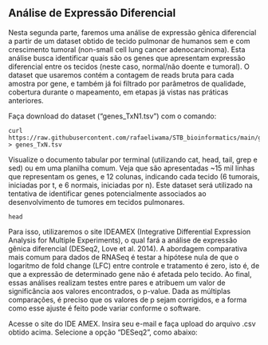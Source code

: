 ## Análise de Expressão Diferencial

Nesta segunda parte, faremos uma análise de expressão gênica diferencial a partir
de um dataset obtido de tecido pulmonar de humanos sem e com crescimento
tumoral (non-small cell lung cancer adenocarcinoma). Esta análise busca identificar
quais são os genes que apresentam expressão diferencial entre os tecidos (neste
caso, normal/não doente e tumoral). O dataset que usaremos contém a contagem
de reads bruta para cada amostra por gene, e também já foi filtrado por parâmetros
de qualidade, cobertura durante o mapeamento, em etapas já vistas nas práticas
anteriores.


Faça download do dataset (“genes_TxN1.tsv”) com o comando:

```
curl https://raw.githubusercontent.com/rafaeliwama/STB_bioinformatics/main/genes_TxN.tsv > genes_TxN.tsv
```


Visualize o documento tabular por terminal (utilizando cat, head, tail, grep e sed) ou em uma planilha comum. Veja que são apresentadas ~15 mil linhas que representam os genes, e 12 colunas, indicando cada tecido (6 tumorais, iniciadas por t, e 6 normais, iniciadas por n). Este dataset será utilizado na tentativa de identificar genes potencialmente associados ao desenvolvimento de tumores em tecidos pulmonares.

```
head 
```

Para isso, utilizaremos o site IDEAMEX (Integrative Differential Expression Analysis for Multiple Experiments), o qual fará a análise de expressão gênica diferencial (DESeq2, Love et al. 2014). A abordagem comparativa mais comum para dados de RNASeq é testar a hipótese nula de que o logaritmo de fold change (LFC) entre controle e tratamento é zero, isto é, de que a expressão de determinado gene não é afetada pelo tecido. Ao final, essas análises realizam testes entre pares e atribuem um valor de significância aos valores encontrados, o p-value. Dada as múltiplas comparações, é preciso que os valores de p sejam corrigidos, e a forma como esse ajuste é feito pode variar conforme o software.  

Acesse o site do IDE AMEX. Insira seu e-mail e faça upload do arquivo .csv obtido acima. Selecione a opção “DESeq2”, como abaixo:
